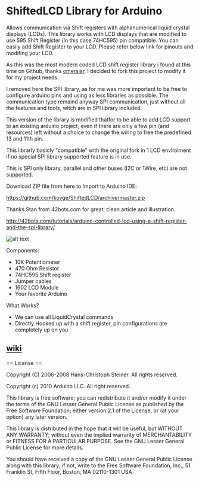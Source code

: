 # ShiftedLCD Library for Arduino

Allows communication via Shift registers with alphanumerical liquid crystal displays (LCDs). 
This library works with LCD displays that are modified to use 595 Shift Register (in this case 74HC595) pin compatible. 
You can easily add Shift Register to your LCD. Please refer below link for pinouts and modifing your LCD.

As this was the most modern coded LCD shift register library i found at this time on Github, thanks [omersiar](https://github.com/omersiar).
I decided to fork this project to modify it for my project needs. 

I removed here the SPI library, as for me was more important to be free to configure arduino pins and using as less
libraries as possible. The communication type remaind anyway SPI communication, just without all the features and tools, witch are in SPI library included.

This version of the library is modified thatfor to be able to add LCD support to an existing arduino project,
even if there are only a few pin (and resources) left without a choice to change the wiring to free the predefined 13 and 11th pin.

This librarly basicly "compatible" with the original fork in 1 LCD envirolment if no special SPI library supported feature is in use.

This is SPI only library, parallel and other buses (I2C or 1Wire, etc) are not supported.

Download ZIP file from here to Import to Arduino IDE:

https://github.com/kovge/ShiftedLCD/archive/master.zip

Thanks Stan from 42bots.com for great, clean article and illustration.

http://42bots.com/tutorials/arduino-controlled-lcd-using-a-shift-register-and-the-spi-library/

![alt text][logo]

[logo]: http://42bots.com/wp-content/uploads/2013/12/arduino-lcd-liquidcrystal-spi-connections-v3.png "Wiring"

Components:
 * 10K Potentiometer
 * 470 Ohm Resistor
 * 74HC595 Shift register
 * Jumper cables
 * 1602 LCD Module
 * Your favorite Arduino 

What Works?

* We can use all LiquidCrystal commands
* Directly Hooked up with a shift register, pin configurations are completely up on you

## [wiki](https://github.com/kovge/ShiftedLCD/wiki)

== License ==

Copyright (C) 2006-2008 Hans-Christoph Steiner. All rights reserved.

Copyright (c) 2010 Arduino LLC. All right reserved.

This library is free software; you can redistribute it and/or
modify it under the terms of the GNU Lesser General Public
License as published by the Free Software Foundation; either
version 2.1 of the License, or (at your option) any later version.

This library is distributed in the hope that it will be useful,
but WITHOUT ANY WARRANTY; without even the implied warranty of
MERCHANTABILITY or FITNESS FOR A PARTICULAR PURPOSE. See the GNU
Lesser General Public License for more details.

You should have received a copy of the GNU Lesser General Public
License along with this library; if not, write to the Free Software
Foundation, Inc., 51 Franklin St, Fifth Floor, Boston, MA 02110-1301 USA
